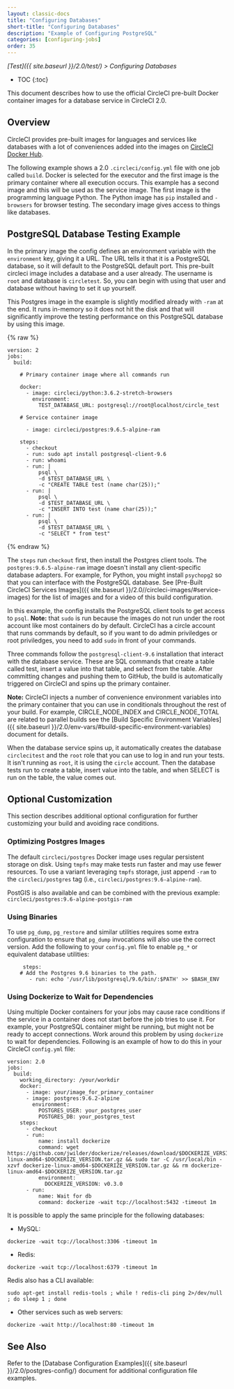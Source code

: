 ```yaml
---
layout: classic-docs
title: "Configuring Databases"
short-title: "Configuring Databases"
description: "Example of Configuring PostgreSQL"
categories: [configuring-jobs]
order: 35
---
```


*[Test]({{ site.baseurl }}/2.0/test/) > Configuring Databases*

* TOC
{:toc}

This document describes how to use the official CircleCI pre-built Docker container images for a database service in CircleCI 2.0. 

## Overview

CircleCI provides pre-built images for languages and services like databases with a lot of conveniences added into the images on [CircleCI Docker Hub](https://hub.docker.com/r/circleci/).

The following example shows a 2.0 `.circleci/config.yml` file with one job called `build`. Docker is selected for the executor and the first image is the primary container where all execution occurs. This example has a second image and this will be used as the service image. The first image is the programming language Python. The Python image has `pip` installed and `-browsers` for browser testing. The secondary image gives access to things like databases. 

## PostgreSQL Database Testing Example

In the primary image the config defines an environment variable with the `environment` key, giving it a URL. The URL tells it that it is a PostgreSQL database, so it will default to the PostgreSQL default port. This pre-built circleci image includes a database and a user already. The username is `root` and database is `circletest`. So, you can begin with using that user and database without having to set it up yourself. 

This Postgres image in the example is slightly modified already with `-ram` at the end. It runs in-memory so it does not  hit the disk and that will significantly improve the testing performance on this PostgreSQL database by using this image.

{% raw %}
```
version: 2
jobs:
  build:
    
    # Primary container image where all commands run
    
    docker:
      - image: circleci/python:3.6.2-stretch-browsers
        environment:
          TEST_DATABASE_URL: postgresql://root@localhost/circle_test
          
    # Service container image
    
      - image: circleci/postgres:9.6.5-alpine-ram
        
    steps:
      - checkout
      - run: sudo apt install postgresql-client-9.6
      - run: whoami
      - run: | 
          psql \
          -d $TEST_DATABASE_URL \
          -c "CREATE TABLE test (name char(25));"
      - run: | 
          psql \
          -d $TEST_DATABASE_URL \
          -c "INSERT INTO test (name char(25));"
      - run: | 
          psql \
          -d $TEST_DATABASE_URL \
          -c "SELECT * from test"
```
{% endraw %}

The `steps` run `checkout` first, then install the Postgres client tools. The `postgres:9.6.5-alpine-ram` image doesn't install any client-specific database adapters. For example, for Python, you might install `psychopg2` so that you can interface with the PostgreSQL database. See [Pre-Built CircleCI Services Images]({{ site.baseurl }}/2.0//circleci-images/#service-images) for the list of images and for a video of this build configuration.

In this example, the config installs the PostgreSQL client tools to get access to `psql`.  **Note:** that `sudo` is run because the images do not run under the root account like most containers do by default. CircleCI has a circle account that runs commands by default, so if you want to do admin priviledges or root priviledges, you need to add `sudo` in front of your commands. 

Three commands follow the `postgresql-client-9.6` installation that interact with the database service. These are SQL commands that create a table called test, insert a value into that table, and select from the table. After committing changes and pushing them to GitHub, the build is automatically triggered on CircleCI and spins up the primary container. 

**Note:** CircleCI injects a number of convenience environment variables into the primary container that you can use in conditionals throughout the rest of your build. For example, CIRCLE_NODE_INDEX and CIRCLE_NODE_TOTAL are related to parallel builds see the [Build Specific Environment Variables]({{ site.baseurl }}/2.0/env-vars/#build-specific-environment-variables) document for details.

When the database service spins up, it automatically creates the database `circlecitest` and the `root` role that you can use to log in and run your tests. It isn't running as `root`, it is using the `circle` account. Then the database tests run to create a table, insert value into the table, and when SELECT is run on the table, the value comes out.

## Optional Customization

This section describes additional optional configuration for further customizing your build and avoiding race conditions.

### Optimizing Postgres Images
The default `circleci/postgres` Docker image uses regular persistent storage on disk.
Using `tmpfs` may make tests run faster and may use fewer resources. To use a variant
leveraging `tmpfs` storage, just append `-ram` to the `circleci/postgres` tag (i.e., 
`circleci/postgres:9.6-alpine-ram`). 

PostGIS is also available and can be combined with the previous example:
`circleci/postgres:9.6-alpine-postgis-ram`

### Using Binaries
To use `pg_dump`, `pg_restore` and similar utilities requires some extra configuration to ensure that `pg_dump` invocations will also use the correct version. Add the following to your `config.yml` file to enable `pg_*` or equivalent database utilities:

```
     steps:
    # Add the Postgres 9.6 binaries to the path.
       - run: echo '/usr/lib/postgresql/9.6/bin/:$PATH' >> $BASH_ENV
```

### Using Dockerize to Wait for Dependencies

Using multiple Docker containers for your jobs may cause race conditions if the service in a container does not start  before the job tries to use it. For example, your PostgreSQL container might be running, but might not be ready to accept connections. Work around this problem by using `dockerize` to wait for dependencies.
Following is an example of how to do this in your CircleCI `config.yml` file:

```
version: 2.0
jobs:
  build:
    working_directory: /your/workdir
    docker:
      - image: your/image_for_primary_container
      - image: postgres:9.6.2-alpine
        environment:
          POSTGRES_USER: your_postgres_user
          POSTGRES_DB: your_postgres_test
    steps:
      - checkout
      - run:
          name: install dockerize
          command: wget https://github.com/jwilder/dockerize/releases/download/$DOCKERIZE_VERSION/dockerize-linux-amd64-$DOCKERIZE_VERSION.tar.gz && sudo tar -C /usr/local/bin -xzvf dockerize-linux-amd64-$DOCKERIZE_VERSION.tar.gz && rm dockerize-linux-amd64-$DOCKERIZE_VERSION.tar.gz
          environment:
            DOCKERIZE_VERSION: v0.3.0
      - run:
          name: Wait for db
          command: dockerize -wait tcp://localhost:5432 -timeout 1m
```

It is possible to apply the same principle for the following databases:

- MySQL:

`dockerize -wait tcp://localhost:3306 -timeout 1m`

- Redis:

`dockerize -wait tcp://localhost:6379 -timeout 1m`

Redis also has a CLI available:

`sudo apt-get install redis-tools ; while ! redis-cli ping 2>/dev/null ; do sleep 1 ; done`

- Other services such as web servers:

`dockerize -wait http://localhost:80 -timeout 1m`

## See Also

Refer to the [Database Configuration Examples]({{ site.baseurl }}/2.0/postgres-config/) document for additional configuration file examples.


